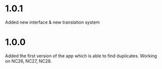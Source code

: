 # 1.0.1
Added new interface & new translation system
# 1.0.0
Added the first version of the app which is able to find duplicates. Working on NC26, NC27, NC28.